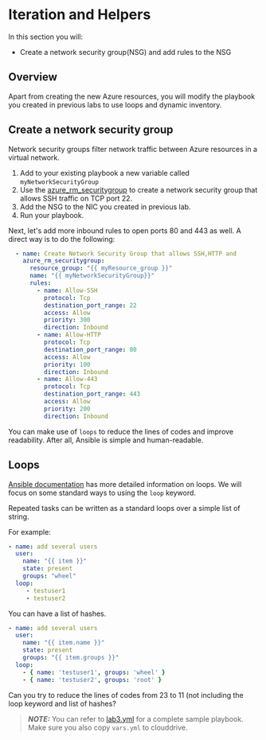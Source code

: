 # Iteration and Helpers

In this section you will:

- Create a network security group(NSG) and add rules to the NSG

## Overview

Apart from creating the new Azure resources, you will modify the playbook you created in previous labs to use loops and dynamic inventory.

## Create a network security group

Network security groups filter network traffic between Azure resources in a virtual network.

1. Add to your existing playbook a new variable called `myNetworkSecurityGroup`
1. Use the [azure_rm_securitygroup](https://docs.ansible.com/ansible/latest/modules/azure_rm_securitygroup_module.html) to create a network security group that allows SSH traffic on TCP port 22.
1. Add the NSG to the NIC you created in previous lab.
1. Run your playbook.

Next, let's add more inbound rules to open ports 80 and 443 as well. A direct way is to do the following:

```yml
  - name: Create Network Security Group that allows SSH,HTTP and 
    azure_rm_securitygroup:
      resource_group: "{{ myResource_group }}"
      name: "{{ myNetworkSecurityGroup}}"
      rules:
        - name: Allow-SSH
          protocol: Tcp
          destination_port_range: 22
          access: Allow
          priority: 300
          direction: Inbound
        - name: Allow-HTTP
          protocol: Tcp
          destination_port_range: 80
          access: Allow
          priority: 100
          direction: Inbound
        - name: Allow-443
          protocol: Tcp
          destination_port_range: 443
          access: Allow
          priority: 200
          direction: Inbound
```

You can make use of `loops` to reduce the lines of codes and improve readability. After all, Ansible is simple and human-readable.

## Loops

[Ansible documentation](https://docs.ansible.com/ansible/latest/user_guide/playbooks_loops.html) has more detailed information on loops. We will focus on some standard ways to using the `loop` keyword. 

Repeated tasks can be written as a standard loops over a simple list of string. 

For example:

```yml
- name: add several users
  user:
    name: "{{ item }}"
    state: present
    groups: "wheel"
  loop:
     - testuser1
     - testuser2
```

You can have a list of hashes.

```yml
- name: add several users
  user:
    name: "{{ item.name }}"
    state: present
    groups: "{{ item.groups }}"
  loop:
    - { name: 'testuser1', groups: 'wheel' }
    - { name: 'testuser2', groups: 'root' }
```

Can you try to reduce the lines of codes from 23 to 11 (not including the loop keyword and list of hashes?

> **_NOTE:_** You can refer to [lab3.yml](lab3.yml) for a complete sample playbook. Make sure you also copy `vars.yml` to clouddrive. 